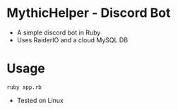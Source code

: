 # MythicHelper - Discord Bot

- A simple discord bot in Ruby 
- Uses RaiderIO and a cloud MySQL DB

# Usage
`ruby app.rb`
- Tested on Linux
